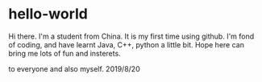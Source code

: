 # hello-world

Hi there. I'm a student from China. It is my first time using github.
I'm fond of coding, and have learnt Java, C++, python a little bit.
Hope here can bring me lots of fun and insterets.

to everyone and also myself.
2019/8/20
